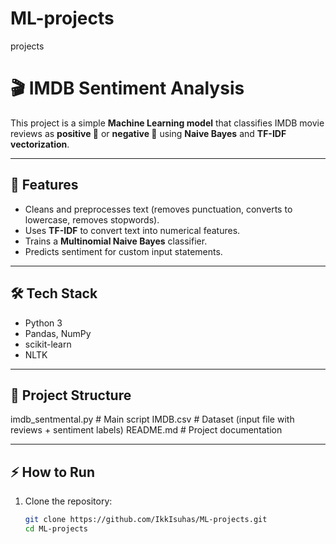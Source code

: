 # ML-projects
projects
# 🎬 IMDB Sentiment Analysis

This project is a simple **Machine Learning model** that classifies IMDB movie reviews as **positive 🙂** or **negative 🙁** using **Naive Bayes** and **TF-IDF vectorization**.  

---

## 📌 Features
- Cleans and preprocesses text (removes punctuation, converts to lowercase, removes stopwords).
- Uses **TF-IDF** to convert text into numerical features.
- Trains a **Multinomial Naive Bayes** classifier.
- Predicts sentiment for custom input statements.

---

## 🛠️ Tech Stack
- Python 3
- Pandas, NumPy
- scikit-learn
- NLTK

---

## 📂 Project Structure
imdb_sentmental.py # Main script
IMDB.csv # Dataset (input file with reviews + sentiment labels)
README.md # Project documentation

---

## ⚡ How to Run

1. Clone the repository:
   ```bash
   git clone https://github.com/IkkIsuhas/ML-projects.git
   cd ML-projects
  
